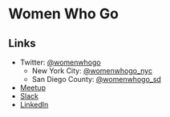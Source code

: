 # Women Who Go

## Links

* Twitter: [@womenwhogo](https://twitter.com/womenwhogo)
  - New York City: [@womenwhogo_nyc](https://twitter.com/womenwhogo_nyc)
  - San Diego County: [@womenwhogo_sd](https://twitter.com/womenwhogo_sd)
* [Meetup](https://meetup.com/Women-Who-Go)
* [Slack](https://womenwhogo.slack.com/)
* [LinkedIn](https://www.linkedin.com/groups/6982251)
